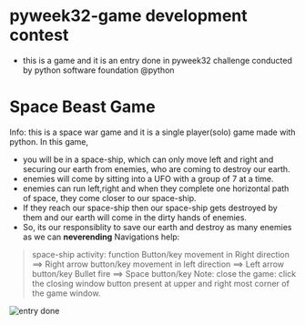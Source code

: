 # pyweek32-game development contest
* this is a game and it is an entry done in pyweek32 challenge conducted by python software foundation @python
# Space Beast Game
Info:
this is a space war game and it is a single player(solo) game made with python.
In this game,
* you will be in a space-ship, which can only move left and right and securing our earth from enemies, who are coming to destroy our earth.
* enemies will come by sitting into a UFO with a group of 7 at a time.
* enemies can run left,right and when they complete one horizontal path of space, they come closer to our space-ship.
* If they reach our space-ship then our space-ship gets destroyed by them and our earth will come in the dirty hands of enemies.
* So, its our responsiblity to save our earth and destroy as many enemies as we can **neverending**
Navigations help:
> space-ship activity:
      function                          Button/key
movement in Right direction  ==>   Right arrow button/key
movement in left direction   ==>   Left arrow button/key
Bullet fire                  ==>   Space button/key
Note: 
close the game: 
click the closing window button present at upper and right most corner of the game window.
<img src="https://s3.eu-west-2.amazonaws.com/media.pyweek.org/32/space-beast/space_beast_sample.png" alt="entry done">
